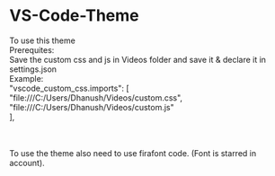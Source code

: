 # VS-Code-Theme

To use this theme 
<br>
Prerequites:
<br>
Save the custom css and js in Videos folder and save it & declare it in settings.json
<br>
Example:
<br>
"vscode_custom_css.imports": [
<br>
"file:///C:/Users/Dhanush/Videos/custom.css",
<br>
"file:///C:/Users/Dhanush/Videos/custom.js"
<br>],

<br>
<br>
To use the theme also need to use firafont  code. 
(Font is starred in account).
